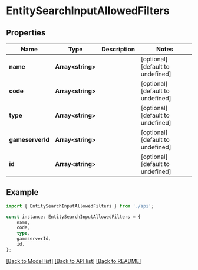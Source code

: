 # EntitySearchInputAllowedFilters


## Properties

Name | Type | Description | Notes
------------ | ------------- | ------------- | -------------
**name** | **Array&lt;string&gt;** |  | [optional] [default to undefined]
**code** | **Array&lt;string&gt;** |  | [optional] [default to undefined]
**type** | **Array&lt;string&gt;** |  | [optional] [default to undefined]
**gameserverId** | **Array&lt;string&gt;** |  | [optional] [default to undefined]
**id** | **Array&lt;string&gt;** |  | [optional] [default to undefined]

## Example

```typescript
import { EntitySearchInputAllowedFilters } from './api';

const instance: EntitySearchInputAllowedFilters = {
    name,
    code,
    type,
    gameserverId,
    id,
};
```

[[Back to Model list]](../README.md#documentation-for-models) [[Back to API list]](../README.md#documentation-for-api-endpoints) [[Back to README]](../README.md)
